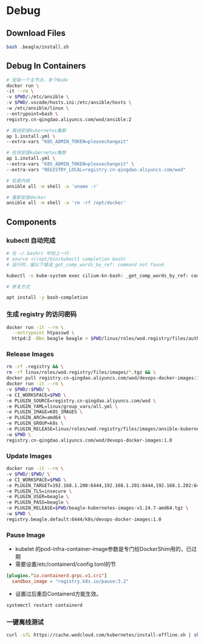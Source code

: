 # Debug

## Download Files

```bash
bash .beagle/install.sh
```

## Debug In Containers

```bash
# 安装一个主节点，多个Node
docker run \
-it --rm \
-v $PWD/:/etc/ansible \
-v $PWD/.vscode/hosts.ini:/etc/ansible/hosts \
-w /etc/ansible/linux \
--entrypoint=bash \
registry.cn-qingdao.aliyuncs.com/wod/ansible:2

# 离线安装kubernetes集群
ap 1.install.yml \
--extra-vars "K8S_ADMIN_TOKEN=pleasechangeit"

# 在线安装kubernetes集群
ap 1.install.yml \
--extra-vars "K8S_ADMIN_TOKEN=pleasechangeit" \
--extra-vars "REGISTRY_LOCAL=registry.cn-qingdao.aliyuncs.com/wod"

# 检查内核
ansible all -m shell -a 'uname -r'

# 重新安装docker
ansible all -m shell -a 'rm -rf /opt/docker'
```

## Components

### kubectl 自动完成

```bash
# 在 ~/.bashrc 中加上一行
# source <(/opt/bin/kubectl completion bash)
# 运行时，报以下错误_get_comp_words_by_ref: command not found

kubectl -n kube-system exec cilium-kn-bash: _get_comp_words_by_ref: command not found

# 修复方式

apt install -y bash-completion
```

### 生成 registry 的访问密码

```bash
docker run -it --rm \
  --entrypoint htpasswd \
  httpd:2 -Bbn beagle beagle > $PWD/linux/roles/wod.registry/files/auth
```

### Release Images

```bash
rm -rf .registry && \
rm -rf linux/roles/wod.registry/files/images/*.tgz && \
docker pull registry.cn-qingdao.aliyuncs.com/wod/devops-docker-images:1.0 && \
docker run -it --rm \
-v $PWD/:$PWD/ \
-e CI_WORKSPACE=$PWD \
-e PLUGIN_SOURCE=registry.cn-qingdao.aliyuncs.com/wod \
-e PLUGIN_YAML=linux/group_vars/all.yml \
-e PLUGIN_IMAGE=K8S_IMAGES \
-e PLUGIN_ARCH=amd64 \
-e PLUGIN_GROUP=k8s \
-e PLUGIN_RELEASE=linux/roles/wod.registry/files/images/ansible-kubernetes-images-v1.24.7-amd64.tgz \
-w $PWD \
registry.cn-qingdao.aliyuncs.com/wod/devops-docker-images:1.0
```

### Update Images

```bash
docker run -it --rm \
-v $PWD/:$PWD/ \
-e CI_WORKSPACE=$PWD \
-e PLUGIN_TARGET=192.168.1.200:6444,192.168.1.201:6444,192.168.1.202:6444 \
-e PLUGIN_TLS=insecure \
-e PLUGIN_USER=beagle \
-e PLUGIN_PASS=beagle \
-e PLUGIN_RELEASE=$PWD/beagle-kubernetes-images-v1.24.7-amd64.tgz \
-w $PWD \
registry.beagle.default:6444/k8s/devops-docker-images:1.0
```

### Pause Image

- kubelet 的pod-infra-container-image参数是专门给DockerShim用的，已过期
- 需要设置/etc/containerd/config.toml的节

```toml
[plugins."io.containerd.grpc.v1.cri"]
  sandbox_image = "registry.k8s.io/pause:3.2"
```

- 设置过后重启Containerd方能生效。

```bash
systemctl restart containerd
```

### 一键离线测试

```bash
curl -sfL https://cache.wodcloud.com/kubernetes/install-offline.sh | sh -
```

